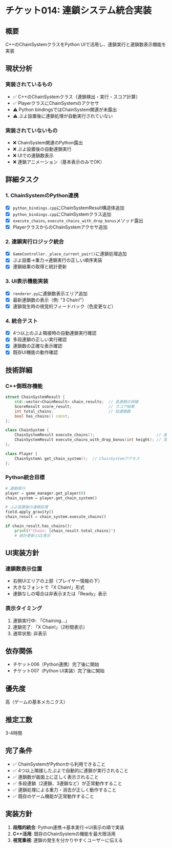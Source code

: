 # チケット014: 連鎖システム統合実装

## 概要
C++のChainSystemクラスをPython UIで活用し、連鎖実行と連鎖数表示機能を実装

## 現状分析

### 実装されているもの
- ✅ C++のChainSystemクラス（連鎖検出・実行・スコア計算）
- ✅ PlayerクラスにChainSystemのアクセサ
- ⚠️ Python bindingsではChainSystem関連が未露出
- ⚠️ ぷよ設置後に連鎖処理が自動実行されていない

### 実装されていないもの
- ❌ ChainSystem関連のPython露出
- ❌ ぷよ設置後の自動連鎖実行
- ❌ UIでの連鎖数表示
- ❌ 連鎖アニメーション（基本表示のみでOK）

## 詳細タスク

### 1. ChainSystemのPython連携
- [x] `python_bindings.cpp`にChainSystemResult構造体追加
- [x] `python_bindings.cpp`にChainSystemクラス追加
- [x] `execute_chains`, `execute_chains_with_drop_bonus`メソッド露出
- [x] PlayerクラスからのChainSystemアクセサ追加

### 2. 連鎖実行ロジック統合
- [x] `GameController._place_current_pair()`に連鎖処理追加
- [x] ぷよ設置→重力→連鎖実行の正しい順序実装
- [x] 連鎖結果の取得と統計更新

### 3. UI表示機能実装
- [x] `renderer.py`に連鎖数表示エリア追加
- [x] 最新連鎖数の表示（例: "3 Chain!"）
- [x] 連鎖発生時の視覚的フィードバック（色変更など）

### 4. 統合テスト
- [x] 4つ以上のぷよ隣接時の自動連鎖実行確認
- [x] 多段連鎖の正しい実行確認
- [x] 連鎖数の正確な表示確認
- [x] 既存UI機能の動作確認

## 技術詳細

### C++側既存機能
```cpp
struct ChainSystemResult {
    std::vector<ChainResult> chain_results;  // 各連鎖の詳細
    ScoreResult score_result;                // スコア結果
    int total_chains;                        // 総連鎖数
    bool has_chains() const;
};

class ChainSystem {
    ChainSystemResult execute_chains();                           // 連鎖実行
    ChainSystemResult execute_chains_with_drop_bonus(int height); // 落下ボーナス付き
};

class Player {
    ChainSystem& get_chain_system();  // ChainSystemアクセス
};
```

### Python統合目標
```python
# 連鎖実行
player = game_manager.get_player(0)
chain_system = player.get_chain_system()

# ぷよ設置後の連鎖処理
field.apply_gravity()
chain_result = chain_system.execute_chains()

if chain_result.has_chains():
    print(f"Chain: {chain_result.total_chains}")
    # 統計更新とUI表示
```

## UI実装方針

### 連鎖数表示位置
- 右側UIエリアの上部（プレイヤー情報の下）
- 大きなフォントで「X Chain!」形式
- 連鎖なしの場合は非表示または「Ready」表示

### 表示タイミング
1. 連鎖実行中: 「Chaining...」
2. 連鎖完了: 「X Chain!」（2秒間表示）
3. 通常状態: 非表示

## 依存関係
- チケット006（Python連携）完了後に開始
- チケット007（Python UI実装）完了後に開始

## 優先度
高（ゲームの基本メカニクス）

## 推定工数
3-4時間

## 完了条件
- ✅ ChainSystemがPythonから利用できること
- ✅ 4つ以上隣接したぷよで自動的に連鎖が実行されること
- ✅ 連鎖数が画面上に正しく表示されること
- ✅ 多段連鎖（2連鎖、3連鎖など）が正常動作すること
- ✅ 連鎖処理による重力・消去が正しく動作すること
- ✅ 既存のゲーム機能が正常動作すること

## 実装方針
1. **段階的統合**: Python連携→基本実行→UI表示の順で実装
2. **C++活用**: 既存のChainSystemの機能を最大限活用
3. **視覚重視**: 連鎖の発生を分かりやすくユーザーに伝える